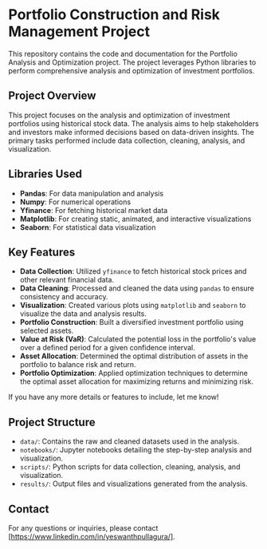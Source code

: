
# Portfolio Construction and Risk Management Project

This repository contains the code and documentation for the Portfolio Analysis and Optimization project. The project leverages Python libraries to perform comprehensive analysis and optimization of investment portfolios.

## Project Overview

This project focuses on the analysis and optimization of investment portfolios using historical stock data. The analysis aims to help stakeholders and investors make informed decisions based on data-driven insights. The primary tasks performed include data collection, cleaning, analysis, and visualization.

## Libraries Used

- **Pandas**: For data manipulation and analysis
- **Numpy**: For numerical operations
- **Yfinance**: For fetching historical market data
- **Matplotlib**: For creating static, animated, and interactive visualizations
- **Seaborn**: For statistical data visualization

## Key Features
- **Data Collection**: Utilized `yfinance` to fetch historical stock prices and other relevant financial data.
- **Data Cleaning**: Processed and cleaned the data using `pandas` to ensure consistency and accuracy.
- **Visualization**: Created various plots using `matplotlib` and `seaborn` to visualize the data and analysis results.
- **Portfolio Construction**: Built a diversified investment portfolio using selected assets.
- **Value at Risk (VaR)**: Calculated the potential loss in the portfolio's value over a defined period for a given confidence interval.
- **Asset Allocation**: Determined the optimal distribution of assets in the portfolio to balance risk and return.
- **Portfolio Optimization**: Applied optimization techniques to determine the optimal asset allocation for maximizing returns and minimizing risk.

If you have any more details or features to include, let me know!
## Project Structure

- `data/`: Contains the raw and cleaned datasets used in the analysis.
- `notebooks/`: Jupyter notebooks detailing the step-by-step analysis and visualization.
- `scripts/`: Python scripts for data collection, cleaning, analysis, and visualization.
- `results/`: Output files and visualizations generated from the analysis.


## Contact

For any questions or inquiries, please contact [https://www.linkedin.com/in/yeswanthpullagura/].
